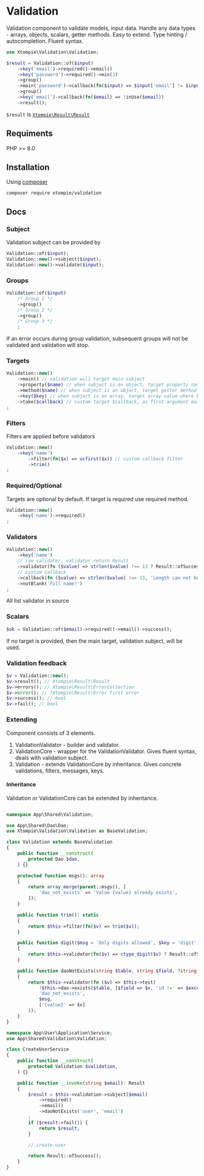 # Validation

Validation component to validate models, input data.
Handle any data types - arrays, objects, scalars, getter methods.
Easy to extend.
Type hinting / autocompletion.
Fluent syntax.

```php
use Xtompie\Validation\Validation;

$result = Validation::of($input)
    ->key('email')->required()->email()
    ->key('password')->required()->min(3)
    ->group()
    ->main('password')->callback(fn($input) => $input['email'] != $input['password'])
    ->group()
    ->key('email')->callback(fn($email) => !inUse($email))
    ->result();
```

`$result` is [`Xtompie\Result\Result`](https://github.com/xtompie/result)

## Requiments

PHP >= 8.0

## Installation

Using [composer](https://getcomposer.org/)

```
composer require xtompie/validation
```

## Docs

### Subject

Validation subject can be provided by

```php
Validation::of($input);
Validation::new()->subject($input);
Validation::new()->validate($input);
```

### Groups

```php
Validation::of($input)
    /* Group 1 */
    ->group()
    /* Group 2 */
    ->group()
    /* Group 3 */
    ;
```

If an error occurs during group validation, subsequent groups will not be validated and validation will stop.

### Targets

```php
Validation::new()
    ->main() // validation will target main subject
    ->property($name) // when subject is an object, target property named $name
    ->method($name) // when subject is an object, target getter method named $name
    ->key($key) // when subject is an array, target array value where key is $key
    ->take($callback) // custom target $callback, as first argument main subject will be given
;
```

### Filters

Filters are applied before validators

```php
Validation::new()
    ->key('name')
        ->filter(fn($x) => ucfirst($x)) // custom callback filter
        ->trim()
;
```

### Required/Optional

Targets are optional by default. If target is required use required method.

```php
Validation::new()
    ->key('name')->required()
;
```

### Validators

```php
Validation::new()
    ->key('name')
    // raw validator, validator return Result
    ->validator(fn ($value) => strlen($value) !== 13 ? Result::ofSuccess() : Result::ofErrorMsg('Length can not be 13'))
    // custom callback
    ->callback(fn ($value) => strlen($value) !== 13, 'Length can not be 13')
    ->notBlank('Fill name!')
;
```

All list validator in source

### Scalars

```php
$ok = Validation::of($email)->required()->email()->success();
```

If no target is provided, then the main target, validation subject, will be used.

### Validation feedback

```php
$v = Validation::new();
$v->result(); // Xtompie\Result\Result
$v->errors(); // Xtompie\Result\ErrorCollection
$v->error(); // ?Xtompie\Result\Error first error
$v->success(); // bool
$v->fail(); // bool
```

### Extending

Component consists of 3 elements.

1. ValidationValidator - builder and validator.
2. ValidationCore - wrapper for the ValidationValidator. Gives fluent syntax, deals with validation subject.
3. Validation - extends ValidationCore by inheritance. Gives concrete validations, filters, messages, keys.

#### Inheritance

Validation or ValidationCore can be extended by inheritance.

```php

namespace App\Shared\Validation;

use App\Shared\Dao\Dao;
use Xtompie\Validation\Validation as BaseValidation;

class Validation extends BaseValidation
{
    public function __construct(
        protected Dao $dao,
    ) {}

    protected function msgs(): array
    {
        return array_merge(parent::msgs(), [
            'dao_not_exists' => 'Value {value} already exists',
        ]);
    }

    public function trim(): static
    {
        return $this->filter(fn($v) => trim($v));
    }

    public function digit($msg = 'Only digits allowed', $key = 'digit'): static
    {
        return $this->validator(fn($v) => ctype_digit($v) ? Result::ofSucces() : Result::ofErrorMsg($msg, $key));
    }

    public function daoNotExists(string $table, string $field, ?string $exceptId = null, ?string $msg = null)
    {
        return $this->validator(fn ($v) => $this->test(
            !$this->dao->exists($table, [$field => $v, 'id !=' => $exceptId]),
            'dao_not_exists',
            $msg,
            ['{value}' => $v]
        ));
    }
}

namespace App\User\Application\Service;
use App\Shared\Validation\Validation;

class CreateUserService
{
    public function __construct(
        protected Validation $validation,
    ) {}

    public function __invoke(string $email): Result
    {
        $result = $this->validation->subject($email)
            ->required()
            ->email()
            ->daoNotExists('user', 'email')
        ;
        if ($result->fail()) {
            return $result;
        }

        // create user

        return Result::ofSuccess();
    }
}

```
